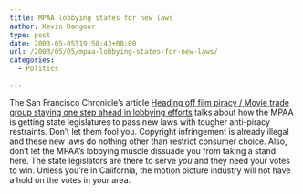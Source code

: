 ```yaml
---
title: MPAA lobbying states for new laws
author: Kevin Dangoor
type: post
date: 2003-05-05T19:58:43+00:00
url: /2003/05/05/mpaa-lobbying-states-for-new-laws/
categories:
  - Politics

---
```

The San Francisco Chronicle&#8217;s article [Heading off film piracy / Movie trade group staying one step ahead in lobbying efforts][1] talks about how the MPAA is getting state legislatures to pass new laws with tougher anti-piracy restraints. Don&#8217;t let them fool you. Copyright infringement is already illegal and these new laws do nothing other than restrict consumer choice. Also, don&#8217;t let the MPAA&#8217;s lobbying muscle dissuade you from taking a stand here. The state legislators are there to serve _you_ and they need your votes to win. Unless you&#8217;re in California, the motion picture industry will not have a hold on the votes in your area.

 [1]: http://sfgate.com/cgi-bin/article.cgi?f=/c/a/2003/04/28/BU269543.DTL "Heading off film piracy / Movie trade group staying one step ahead in lobbying efforts"